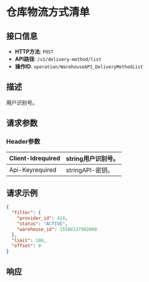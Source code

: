 # 仓库物流方式清单

## 接口信息

- **HTTP方法**: `POST`
- **API路径**: `/v1/delivery-method/list`
- **操作ID**: `operation/WarehouseAPI_DeliveryMethodList`

## 描述

用户识别号。

## 请求参数

### Header参数

| Client-Idrequired | string用户识别号。 |
|---|---|
| Api-Keyrequired | stringAPI-密钥。 |

## 请求示例

```json
{
  "filter": {
    "provider_id": 424,
    "status": "ACTIVE",
    "warehouse_id": 15588127982000
  },
  "limit": 100,
  "offset": 0
}
```

## 响应
